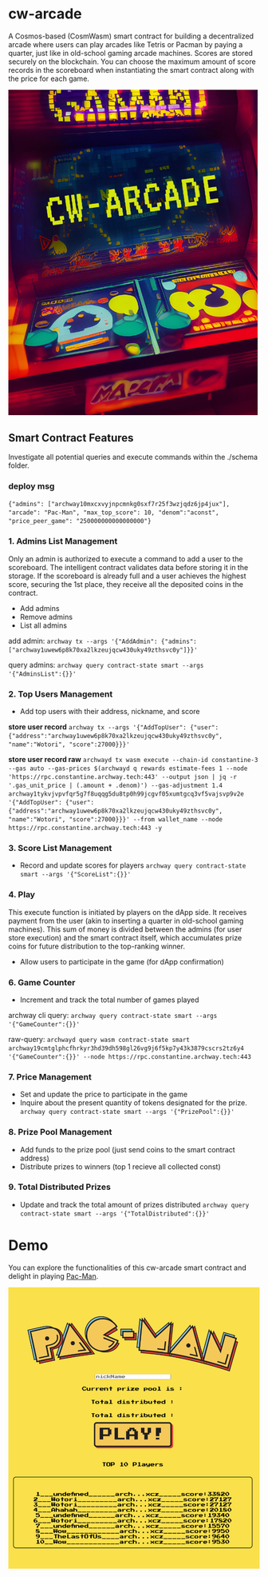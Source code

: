 # cw-arcade
A Cosmos-based (CosmWasm) smart contract for building a decentralized arcade where users can play arcades like Tetris or Pacman by paying a quarter, just like in old-school gaming arcade machines. Scores are stored securely on the blockchain. You can choose the maximum amount of score records in the scoreboard when instantiating the smart contract along with the price for each game.

<!-- ![alt cw-arcade](cw-arcade.jpg) -->
<img src="cw-arcade.jpg" width="500" />

## Smart Contract Features

Investigate all potential queries and execute commands within the ./schema folder.

### deploy msg
`{"admins": ["archway10mxcxvyjnpcmnkg0sxf7r25f3wzjqdz6jp4jux"], "arcade": "Pac-Man", "max_top_score": 10, "denom":"aconst", "price_peer_game": "250000000000000000"}`

### 1. Admins List Management
Only an admin is authorized to execute a command to add a user to the scoreboard. The intelligent contract validates data before storing it in the storage. If the scoreboard is already full and a user achieves the highest score, securing the 1st place, they receive all the deposited coins in the contract.

- Add admins
- Remove admins
- List all admins

add admin:
`archway tx --args '{"AddAdmin": {"admins": ["archway1uwew6p8k70xa2lkzeujqcw430uky49zthsvc0y"]}}'`

query admins:
`archway query contract-state smart --args '{"AdminsList":{}}'`

### 2. Top Users Management
- Add top users with their address, nickname, and score

**store user record**
`archway tx --args '{"AddTopUser": {"user": {"address":"archway1uwew6p8k70xa2lkzeujqcw430uky49zthsvc0y", "name":"Wotori", "score":27000}}}'`

**store user record raw**
`archwayd tx wasm execute --chain-id constantine-3 --gas auto --gas-prices $(archwayd q rewards estimate-fees 1 --node 'https://rpc.constantine.archway.tech:443' --output json | jq -r '.gas_unit_price | (.amount + .denom)') --gas-adjustment 1.4 archway1tykvjvpvfqr5g7f8uqqg5du8tp0h99jcgvf05xumtgcq3vf5vajsvp9v2e  '{"AddTopUser": {"user": {"address":"archway1uwew6p8k70xa2lkzeujqcw430uky49zthsvc0y", "name":"Wotori", "score":27000}}}' --from wallet_name --node https://rpc.constantine.archway.tech:443 -y`

### 3. Score List Management
- Record and update scores for players
`archway query contract-state smart --args '{"ScoreList":{}}'`

### 4. Play
This execute function is initiated by players on the dApp side. It receives payment from the user (akin to inserting a quarter in old-school gaming machines). This sum of money is divided between the admins (for user store execution) and the smart contract itself, which accumulates prize coins for future distribution to the top-ranking winner.


- Allow users to participate in the game (for dApp confirmation)

### 6. Game Counter
- Increment and track the total number of games played

archway cli query:
`archway query contract-state smart --args '{"GameCounter":{}}'`

raw-query:
`archwayd query wasm contract-state smart archway19cmtglphcfhrkyr3hd39dh598gl26vg9j6f5kp7y43k3879cscrs2tz6y4 '{"GameCounter":{}}' --node https://rpc.constantine.archway.tech:443`


### 7. Price Management
- Set and update the price to participate in the game
- Inquire about the present quantity of tokens designated for the prize.
`archway query contract-state smart --args '{"PrizePool":{}}'`

### 8. Prize Pool Management
- Add funds to the prize pool (just send coins to the smart contract address)
- Distribute prizes to winners (top 1 recieve all collected const)

### 9. Total Distributed Prizes
- Update and track the total amount of prizes distributed
`archway query contract-state smart --args '{"TotalDistributed":{}}'`

# Demo
You can explore the functionalities of this cw-arcade smart contract and delight in playing [Pac-Man](https://wotori.github.io/arcade-pacman/).

![alet pac-man demo](pac-man-demo.png)
